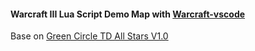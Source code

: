 #### Warcraft III Lua Script Demo Map with [Warcraft-vscode](https://github.com/warcraft-iii/warcraft-vscode)
Base on [Green Circle TD All Stars V1.0](https://www.hiveworkshop.com/threads/green-circle-td-all-stars-v-1-0.83030/)

